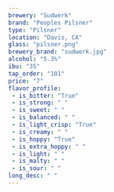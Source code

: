 ```yaml
---
brewery: "Sudwerk"
brand: "Peoples Pilsner"
type: "Pilsner"
location: "Davis, CA"
glass: "pilsner.png"
brewery_brand: "sudwerk.jpg"
alcohol: "5.3%"
ibu: "35"
tap_order: "101"
price: "7"
flavor_profile:
 - is_bitter: "True"
 - is_strong: " "
 - is_sweet: " "
 - is_balanced: " "
 - is_light_crisp: "True"
 - is_creamy: " "
 - is_hoppy: "True"
 - is_extra_hoppy: " "
 - is_light: " "
 - is_malty: " "
 - is_sour: " "
long_desc: " "
---
```

